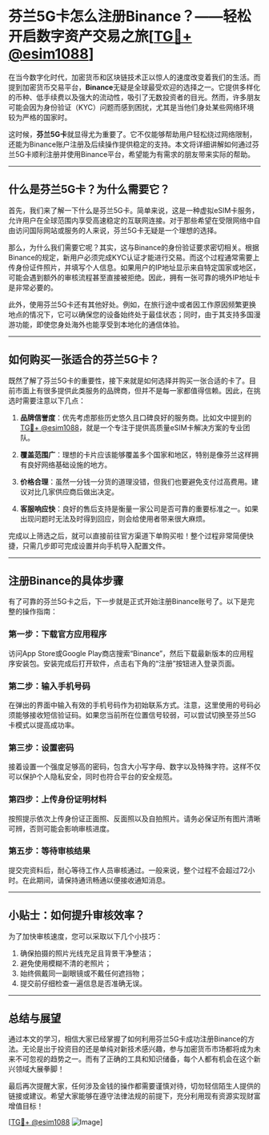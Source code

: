 # 芬兰5G卡怎么注册Binance？——轻松开启数字资产交易之旅[[TG💪+ @esim1088](https://t.me/s/esim1088)]

在当今数字化时代，加密货币和区块链技术正以惊人的速度改变着我们的生活。而提到加密货币交易平台，**Binance**无疑是全球最受欢迎的选择之一。它提供多样化的币种、低手续费以及强大的流动性，吸引了无数投资者的目光。然而，许多朋友可能会因为身份验证（KYC）问题而感到困扰，尤其是当他们身处某些网络环境较为严格的国家时。

这时候，**芬兰5G卡**就显得尤为重要了。它不仅能够帮助用户轻松绕过网络限制，还能为Binance账户注册及后续操作提供稳定的支持。本文将详细讲解如何通过芬兰5G卡顺利注册并使用Binance平台，希望能为有需求的朋友带来实际的帮助。

---

## 什么是芬兰5G卡？为什么需要它？

首先，我们来了解一下什么是芬兰5G卡。简单来说，这是一种虚拟eSIM卡服务，允许用户在全球范围内享受高速稳定的互联网连接。对于那些希望在受限网络中自由访问国际网站或服务的人来说，芬兰5G卡无疑是一个理想的选择。

那么，为什么我们需要它呢？其实，这与Binance的身份验证要求密切相关。根据Binance的规定，新用户必须完成KYC认证才能进行交易。而这个过程通常需要上传身份证件照片，并填写个人信息。如果用户的IP地址显示来自特定国家或地区，可能会遇到额外的审核流程甚至直接被拒绝。因此，拥有一张可靠的境外IP地址卡是非常必要的。

此外，使用芬兰5G卡还有其他好处。例如，在旅行途中或者因工作原因频繁更换地点的情况下，它可以确保您的设备始终处于最佳状态；同时，由于其支持多国漫游功能，即使您身处海外也能享受到本地化的通信体验。

---

## 如何购买一张适合的芬兰5G卡？

既然了解了芬兰5G卡的重要性，接下来就是如何选择并购买一张合适的卡了。目前市面上有很多提供此类服务的品牌商，但并不是每一家都值得信赖。因此，在挑选时需要注意以下几点：

1. **品牌信誉度**：优先考虑那些历史悠久且口碑良好的服务商。比如文中提到的[TG💪+ @esim1088](https://t.me/s/esim1088)，就是一个专注于提供高质量eSIM卡解决方案的专业团队。
   
2. **覆盖范围广**：理想的卡片应该能够覆盖多个国家和地区，特别是像芬兰这样拥有良好网络基础设施的地方。

3. **价格合理**：虽然一分钱一分货的道理没错，但我们也要避免支付过高费用。建议对比几家供应商后做出决定。

4. **客服响应快**：良好的售后支持是衡量一家公司是否可靠的重要标准之一。如果出现问题时无法及时得到回应，则会给使用者带来很大麻烦。

完成以上筛选之后，就可以直接前往官方渠道下单购买啦！整个过程非常简便快捷，只需几步即可完成设置并向手机导入配置文件。

---

## 注册Binance的具体步骤

有了可靠的芬兰5G卡之后，下一步就是正式开始注册Binance账号了。以下是完整的操作指南：

### 第一步：下载官方应用程序
访问App Store或Google Play商店搜索“Binance”，然后下载最新版本的应用程序安装包。安装完成后打开软件，点击右下角的“注册”按钮进入登录页面。

### 第二步：输入手机号码
在弹出的界面中输入有效的手机号码作为初始联系方式。注意，这里使用的号码必须能够接收短信验证码。如果您当前所在位置信号较弱，可以尝试切换至芬兰5G卡模式以提高成功率。

### 第三步：设置密码
接着设置一个强度足够高的密码，包含大小写字母、数字以及特殊字符。这样不仅可以保护个人隐私安全，同时也符合平台的安全规范。

### 第四步：上传身份证明材料
按照提示依次上传身份证正面照、反面照以及自拍照片。请务必保证所有图片清晰可辨，否则可能会影响审核进度。

### 第五步：等待审核结果
提交完资料后，耐心等待工作人员审核通过。一般来说，整个过程不会超过72小时。在此期间，请保持通讯畅通以便接收通知消息。

---

## 小贴士：如何提升审核效率？

为了加快审核速度，您可以采取以下几个小技巧：

1. 确保拍摄的照片光线充足且背景干净整洁；
2. 避免使用模糊不清的老照片；
3. 始终佩戴同一副眼镜或不戴任何遮挡物；
4. 提交前仔细检查一遍信息是否准确无误。

---

## 总结与展望

通过本文的学习，相信大家已经掌握了如何利用芬兰5G卡成功注册Binance的方法。无论是出于投资目的还是单纯对新技术感兴趣，参与加密货币市场都将成为未来不可忽视的趋势之一。而有了正确的工具和知识储备，每个人都有机会在这个新兴领域大展拳脚！

最后再次提醒大家，任何涉及金钱的操作都需要谨慎对待，切勿轻信陌生人提供的链接或建议。希望大家能够在遵守法律法规的前提下，充分利用现有资源实现财富增值目标！

[[TG💪+ @esim1088](https://t.me/s/esim1088) ![Image](https://i.postimg.cc/4NQfJmqS/Snipaste-2025-05-13-00-14-12.png)]